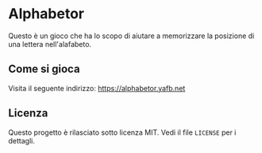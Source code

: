 # Alphabetor

Questo è un gioco che ha lo scopo di aiutare a memorizzare la posizione di una lettera nell'alafabeto.

## Come si gioca

Visita il seguente indirizzo: <https://alphabetor.yafb.net>

## Licenza

Questo progetto è rilasciato sotto licenza MIT. Vedi il file `LICENSE` per i dettagli.
